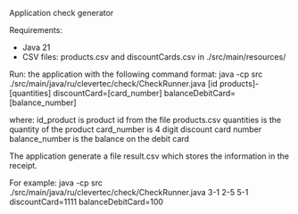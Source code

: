 Application check generator

Requirements:
- Java 21
- CSV files: products.csv and discountCards.csv in ./src/main/resources/

Run:
the application with the following command format:
java -cp src ./src/main/java/ru/clevertec/check/CheckRunner.java [id products]-[quantities] discountCard=[card_number] balanceDebitCard=[balance_number]

where:
id_product is product id from the file products.csv
quantities is the quantity of the product 
card_number is 4 digit discount card number
balance_number is the balance on the debit card

The application generate a file result.csv which stores the information in the receipt.

For example:  java -cp src ./src/main/java/ru/clevertec/check/CheckRunner.java 3-1 2-5 5-1 discountCard=1111 balanceDebitCard=100

